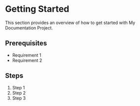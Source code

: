 # Getting Started

This section provides an overview of how to get started with My Documentation Project.

## Prerequisites

- Requirement 1
- Requirement 2

## Steps

1. Step 1
2. Step 2
3. Step 3
